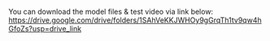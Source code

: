You can download the model files & test video via link below:
https://drive.google.com/drive/folders/1SAhVeKKJWHOy9gGrqTh1tv9qw4hGfoZs?usp=drive_link

